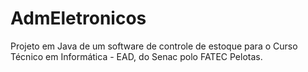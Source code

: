 # AdmEletronicos
Projeto em Java de um software de controle de estoque para o Curso Técnico em Informática - EAD, do Senac polo FATEC Pelotas.
